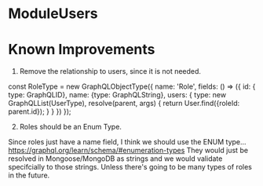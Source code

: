 # ModuleUsers


# Known Improvements

1. Remove the relationship to users, since it is not needed.

const RoleType = new GraphQLObjectType({
  name: 'Role',
  fields: () => ({
    id: { type: GraphQLID},
    name: {type: GraphQLString},
    users: {
      type: new GraphQLList(UserType),
      resolve(parent, args) {
        return User.find({roleId: parent.id});
      }
    }
  })
});

2. Roles should be an Enum Type.

Since roles just have a name field, I think we should use the ENUM type... https://graphql.org/learn/schema/#enumeration-types
They would just be resolved in Mongoose/MongoDB as strings and we would validate specifcially to those strings.
Unless there's going to be many types of roles in the future.
